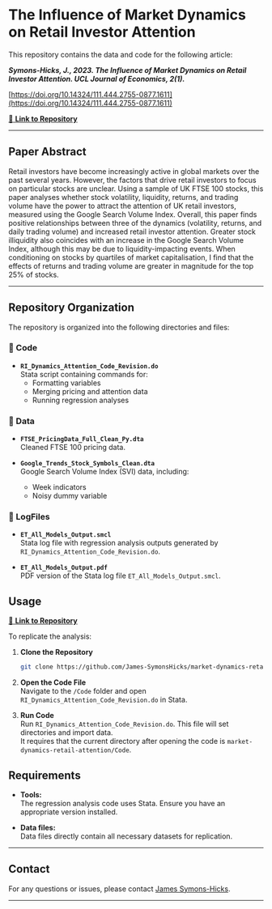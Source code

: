 # The Influence of Market Dynamics on Retail Investor Attention

This repository contains the data and code for the following article:

***Symons-Hicks, J., 2023. The Influence of Market Dynamics on Retail Investor Attention. UCL Journal of Economics, 2(1).***

[https://doi.org/10.14324/111.444.2755-0877.1611](https://doi.org/10.14324/111.444.2755-0877.1611)

[:link: **Link to Repository**](https://github.com/James-SymonsHicks/Market-Dynamics-Attention)

---

## Paper Abstract

Retail investors have become increasingly active in global markets over the past several years. However, the factors that drive retail investors to focus on particular stocks are unclear. Using a sample of UK FTSE 100 stocks, this paper analyses whether stock volatility, liquidity, returns, and trading volume have the power to attract the attention of UK retail investors, measured using the Google Search Volume Index. Overall, this paper finds positive relationships between three of the dynamics (volatility, returns, and daily trading volume) and increased retail investor attention. Greater stock illiquidity also coincides with an increase in the Google Search Volume Index, although this may be due to liquidity-impacting events. When conditioning on stocks by quartiles of market capitalisation, I find that the effects of returns and trading volume are greater in magnitude for the top 25% of stocks.

---

## Repository Organization

The repository is organized into the following directories and files:

### 📂 Code

- **`RI_Dynamics_Attention_Code_Revision.do`**  
  Stata script containing commands for:
  - Formatting variables
  - Merging pricing and attention data
  - Running regression analyses

### 📂 Data

- **`FTSE_PricingData_Full_Clean_Py.dta`**  
  Cleaned FTSE 100 pricing data.

- **`Google_Trends_Stock_Symbols_Clean.dta`**  
  Google Search Volume Index (SVI) data, including:
  - Week indicators
  - Noisy dummy variable

### 📂 LogFiles

- **`ET_All_Models_Output.smcl`**  
  Stata log file with regression analysis outputs generated by `RI_Dynamics_Attention_Code_Revision.do`.

- **`ET_All_Models_Output.pdf`**  
  PDF version of the Stata log file `ET_All_Models_Output.smcl`.

## Usage
[:link: **Link to Repository**](https://github.com/James-SymonsHicks/Market-Dynamics-Attention)

To replicate the analysis:

1. **Clone the Repository**

   ```bash
   git clone https://github.com/James-SymonsHicks/market-dynamics-retail-attention.git
   ```

2. **Open the Code File**  
  Navigate to the `/Code` folder and open `RI_Dynamics_Attention_Code_Revision.do` in Stata.

3. **Run Code**  
  Run `RI_Dynamics_Attention_Code_Revision.do`. This file will set directories and import data.  
  It requires that the current directory after opening the code is `market-dynamics-retail-attention/Code`.

## Requirements

- **Tools:**  
  The regression analysis code uses Stata. Ensure you have an appropriate version installed.

- **Data files:**  
  Data files directly contain all necessary datasets for replication.

---

## Contact

For any questions or issues, please contact [James Symons-Hicks](mailto:j.symons-hicks@lse.ac.uk).

---
